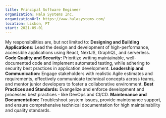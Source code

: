 ```yaml
---
title: Principal Software Engineer
organization: Hala Systems Inc.
organizationUrl: https://www.halasystems.com/
location: Lisbon, PT
start: 2021-09-01
---
```


My responsibilities are, but not limited to:
<b>Designing and Building Applications:</b> Lead the design and development of high-performance, accessible applications using React, NextJS, GraphQL, and serverless. <b>Code Quality and Security:</b> Prioritize writing maintainable, well-documented code and implement automated testing, while adhering to security best practices in application development. <b>Leadership and Communication:</b> Engage stakeholders with realistic Agile estimates and requirements, effectively communicate technical concepts across teams, and mentor junior developers to foster a collaborative environment.
<b>Best Practices and Standards:</b> Evangelize and enforce development and processes best practices - like DevOps and CI/CD.
<b>Maintenance and Documentation:</b> Troubleshoot system issues, provide maintenance support, and ensure comprehensive technical documentation for high maintainability and quality standards.
